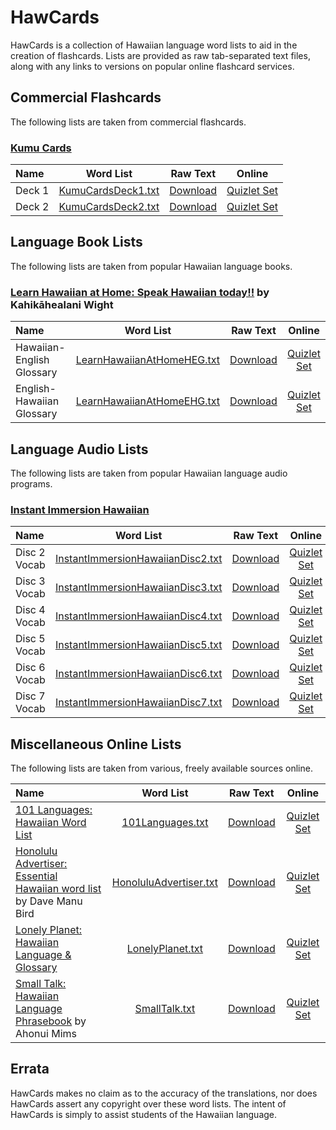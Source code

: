 # HawCards #

HawCards is a collection of Hawaiian language word lists to aid in the creation of flashcards. Lists are provided as raw tab-separated text files, along with any links to versions on popular online flashcard services.

## Commercial Flashcards ##

The following lists are taken from commercial flashcards.

### [Kumu Cards](https://www.kumucards.com/) ###

| Name | Word List | Raw Text | Online |
|:-----|:---------:|:--------:|:------:|
| Deck 1 | [KumuCardsDeck1.txt](./lists/KumuCards/KumuCardsDeck1.txt) | [Download](https://raw.githubusercontent.com/jonthysell/HawCards/master/lists/KumuCards/KumuCardsDeck1.txt) | [Quizlet Set](https://quizlet.com/542791548) |
| Deck 2 | [KumuCardsDeck2.txt](./lists/KumuCards/KumuCardsDeck2.txt) | [Download](https://raw.githubusercontent.com/jonthysell/HawCards/master/lists/KumuCards/KumuCardsDeck2.txt) | [Quizlet Set](https://quizlet.com/542792818) |

## Language Book Lists ##

The following lists are taken from popular Hawaiian language books.

### [Learn Hawaiian at Home: Speak Hawaiian today!!](https://www.amazon.com/Learn-Hawaiian-Home-English/dp/1573062456/) by Kahikāhealani Wight ###

| Name | Word List | Raw Text | Online |
|:-----|:---------:|:--------:|:------:|
| Hawaiian-English Glossary | [LearnHawaiianAtHomeHEG.txt](./lists/LearnHawaiianAtHome/LearnHawaiianAtHomeHEG.txt) | [Download](https://raw.githubusercontent.com/jonthysell/HawCards/master/lists/LearnHawaiianAtHome/LearnHawaiianAtHomeHEG.txt) | [Quizlet Set](https://quizlet.com/361182040) |
| English-Hawaiian Glossary | [LearnHawaiianAtHomeEHG.txt](./lists/LearnHawaiianAtHome/LearnHawaiianAtHomeEHG.txt) | [Download](https://raw.githubusercontent.com/jonthysell/HawCards/master/lists/LearnHawaiianAtHome/LearnHawaiianAtHomeEHG.txt) | [Quizlet Set](https://quizlet.com/386704772) |

## Language Audio Lists ##

The following lists are taken from popular Hawaiian language audio programs.

### [Instant Immersion Hawaiian](https://www.amazon.com/Instant-Immersion-Hawaiian-Kaliko-Beamer-Trapp/dp/1591502950/) ###

| Name | Word List | Raw Text | Online |
|:-----|:---------:|:--------:|:------:|
| Disc 2 Vocab | [InstantImmersionHawaiianDisc2.txt](./lists/InstantImmersionHawaiian/InstantImmersionHawaiianDisc2.txt) | [Download](https://raw.githubusercontent.com/jonthysell/HawCards/master/lists/InstantImmersionHawaiian/InstantImmersionHawaiianDisc2.txt) | [Quizlet Set](https://quizlet.com/557415729) |
| Disc 3 Vocab | [InstantImmersionHawaiianDisc3.txt](./lists/InstantImmersionHawaiian/InstantImmersionHawaiianDisc3.txt) | [Download](https://raw.githubusercontent.com/jonthysell/HawCards/master/lists/InstantImmersionHawaiian/InstantImmersionHawaiianDisc3.txt) | [Quizlet Set](https://quizlet.com/557415954) |
| Disc 4 Vocab | [InstantImmersionHawaiianDisc4.txt](./lists/InstantImmersionHawaiian/InstantImmersionHawaiianDisc4.txt) | [Download](https://raw.githubusercontent.com/jonthysell/HawCards/master/lists/InstantImmersionHawaiian/InstantImmersionHawaiianDisc4.txt) | [Quizlet Set](https://quizlet.com/557416089) |
| Disc 5 Vocab | [InstantImmersionHawaiianDisc5.txt](./lists/InstantImmersionHawaiian/InstantImmersionHawaiianDisc5.txt) | [Download](https://raw.githubusercontent.com/jonthysell/HawCards/master/lists/InstantImmersionHawaiian/InstantImmersionHawaiianDisc5.txt) | [Quizlet Set](https://quizlet.com/557416129) |
| Disc 6 Vocab | [InstantImmersionHawaiianDisc6.txt](./lists/InstantImmersionHawaiian/InstantImmersionHawaiianDisc6.txt) | [Download](https://raw.githubusercontent.com/jonthysell/HawCards/master/lists/InstantImmersionHawaiian/InstantImmersionHawaiianDisc6.txt) | [Quizlet Set](https://quizlet.com/557416179) |
| Disc 7 Vocab | [InstantImmersionHawaiianDisc7.txt](./lists/InstantImmersionHawaiian/InstantImmersionHawaiianDisc7.txt) | [Download](https://raw.githubusercontent.com/jonthysell/HawCards/master/lists/InstantImmersionHawaiian/InstantImmersionHawaiianDisc7.txt) | [Quizlet Set](https://quizlet.com/557416231) |

## Miscellaneous Online Lists ##

The following lists are taken from various, freely available sources online.

| Name | Word List | Raw Text | Online |
|:-----|:---------:|:--------:|:------:|
| [101 Languages: Hawaiian Word List](https://www.101languages.net/hawaiian/hawaiian-word-list/) | [101Languages.txt](./lists/101Languages.txt) | [Download](https://raw.githubusercontent.com/jonthysell/HawCards/master/lists/101Languages.txt) | [Quizlet Set](https://quizlet.com/361147531) |
| [Honolulu Advertiser: Essential Hawaiian word list](http://the.honoluluadvertiser.com/article/2007/Jul/06/ln/wordlist.html) by Dave Manu Bird | [HonoluluAdvertiser.txt](./lists/HonoluluAdvertiser.txt) | [Download](https://raw.githubusercontent.com/jonthysell/HawCards/master/lists/HonoluluAdvertiserEssential.txt) | [Quizlet Set](https://quizlet.com/172485514) |
| [Lonely Planet: Hawaiian Language & Glossary](http://media.lonelyplanet.com/shop/pdfs/hawaiian-language-glossary-secure.pdf) | [LonelyPlanet.txt](./lists/LonelyPlanet.txt) | [Download](https://raw.githubusercontent.com/jonthysell/HawCards/master/lists/LonelyPlanet.txt) | [Quizlet Set](https://quizlet.com/361482358) |
| [Small Talk: Hawaiian Language Phrasebook](http://www.lulu.com/shop/ahonui-miuizlet.com/_4ogfhvms/small-talk/ebook/product-20369790.html) by Ahonui Mims | [SmallTalk.txt](./lists/SmallTalk.txt) | [Download](https://raw.githubusercontent.com/jonthysell/HawCards/master/lists/SmallTalk.txt) | [Quizlet Set](https://quizlet.com/282942067) |

## Errata ##

HawCards makes no claim as to the accuracy of the translations, nor does HawCards assert any copyright over these word lists. The intent of HawCards is simply to assist students of the Hawaiian language.
